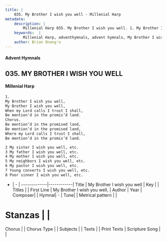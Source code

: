 ```yaml
---
title: |
    035. My Brother I wish you well - Millenial Harp
metadata:
    description: |
        Millenial Harp 035. My Brother I wish you well. 1. My Brother I wish you well, My Brother I wish you well, When my Lord calls I trust I shall, Be mention’d in the promis’d land. Chorus. Be mention’d in the promised land, Be mention’d in the promised land, Where my Lord calls I trust I shall, Be mention’d in the promis’d land.
    keywords:  |
        Millenial Harp, adventhymnals, advent hymnals, My Brother I wish you well, My Brother I wish you well, . 
    author: Brian Onang'o
---
```

#### Advent Hymnals
## 035. MY BROTHER I WISH YOU WELL
####  Millenial Harp
```txt
1. 
My Brother I wish you well, 
My Brother I wish you well, 
When my Lord calls I trust I shall, 
Be mention’d in the promis’d land. 
Chorus. 
Be mention’d in the promised land, 
Be mention’d in the promised land, 
Where my Lord calls I trust I shall, 
Be mention’d in the promis’d land.

2 My sister I wish you well, etc. 
3 My father I wish you well, etc. 
4 My mother I wish you well, etc. 
5 My neighbors I wish you well, etc. 
6 My pastor I wish you well, etc. 
7 Young converts I wish you well, etc. 
8 Poor sinner I wish you well, etc.
```
- |   -  |
-------------|------------|
Title | My Brother I wish you well |
Key |  |
Titles |  |
First Line | My Brother I wish you well,  |
Author | 
Year | 
Composer|  |
Hymnal|  - |
Tune|  |
Metrical pattern | |
# Stanzas |  |
Chorus |  |
Chorus Type |  |
Subjects |  |
Texts |  |
Print Texts | 
Scripture Song |  |
    
